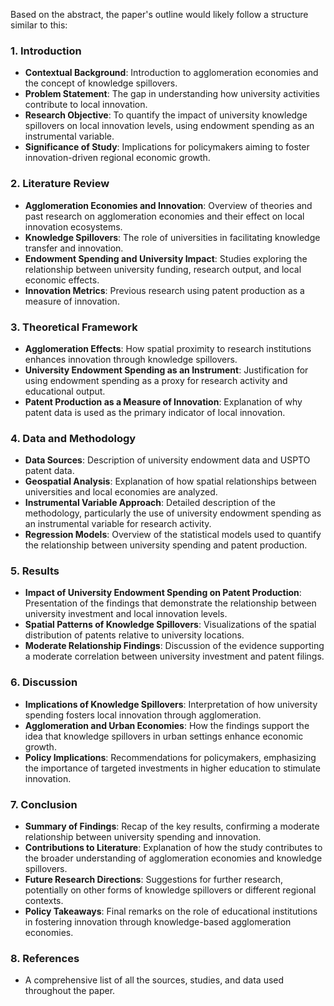 Based on the abstract, the paper's outline would likely follow a structure similar to this:

### 1. **Introduction**
   - **Contextual Background**: Introduction to agglomeration economies and the concept of knowledge spillovers.
   - **Problem Statement**: The gap in understanding how university activities contribute to local innovation.
   - **Research Objective**: To quantify the impact of university knowledge spillovers on local innovation levels, using endowment spending as an instrumental variable.
   - **Significance of Study**: Implications for policymakers aiming to foster innovation-driven regional economic growth.

### 2. **Literature Review**
   - **Agglomeration Economies and Innovation**: Overview of theories and past research on agglomeration economies and their effect on local innovation ecosystems.
   - **Knowledge Spillovers**: The role of universities in facilitating knowledge transfer and innovation.
   - **Endowment Spending and University Impact**: Studies exploring the relationship between university funding, research output, and local economic effects.
   - **Innovation Metrics**: Previous research using patent production as a measure of innovation.

### 3. **Theoretical Framework**
   - **Agglomeration Effects**: How spatial proximity to research institutions enhances innovation through knowledge spillovers.
   - **University Endowment Spending as an Instrument**: Justification for using endowment spending as a proxy for research activity and educational output.
   - **Patent Production as a Measure of Innovation**: Explanation of why patent data is used as the primary indicator of local innovation.

### 4. **Data and Methodology**
   - **Data Sources**: Description of university endowment data and USPTO patent data.
   - **Geospatial Analysis**: Explanation of how spatial relationships between universities and local economies are analyzed.
   - **Instrumental Variable Approach**: Detailed description of the methodology, particularly the use of university endowment spending as an instrumental variable for research activity.
   - **Regression Models**: Overview of the statistical models used to quantify the relationship between university spending and patent production.

### 5. **Results**
   - **Impact of University Endowment Spending on Patent Production**: Presentation of the findings that demonstrate the relationship between university investment and local innovation levels.
   - **Spatial Patterns of Knowledge Spillovers**: Visualizations of the spatial distribution of patents relative to university locations.
   - **Moderate Relationship Findings**: Discussion of the evidence supporting a moderate correlation between university investment and patent filings.

### 6. **Discussion**
   - **Implications of Knowledge Spillovers**: Interpretation of how university spending fosters local innovation through agglomeration.
   - **Agglomeration and Urban Economies**: How the findings support the idea that knowledge spillovers in urban settings enhance economic growth.
   - **Policy Implications**: Recommendations for policymakers, emphasizing the importance of targeted investments in higher education to stimulate innovation.

### 7. **Conclusion**
   - **Summary of Findings**: Recap of the key results, confirming a moderate relationship between university spending and innovation.
   - **Contributions to Literature**: Explanation of how the study contributes to the broader understanding of agglomeration economies and knowledge spillovers.
   - **Future Research Directions**: Suggestions for further research, potentially on other forms of knowledge spillovers or different regional contexts.
   - **Policy Takeaways**: Final remarks on the role of educational institutions in fostering innovation through knowledge-based agglomeration economies.

### 8. **References**
   - A comprehensive list of all the sources, studies, and data used throughout the paper.
